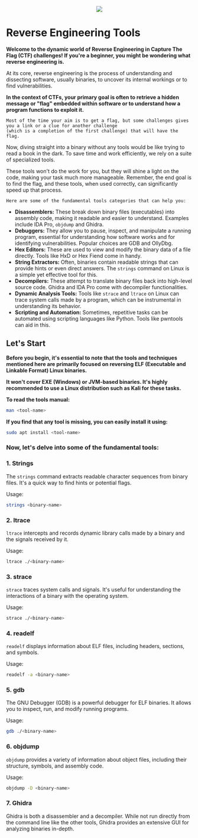 <div align="center">
<img src="https://hex-rays.com/wp-content/themes/hx2021/dist/img/how-it-works.png">
</div>

# Reverse Engineering Tools

**Welcome to the dynamic world of Reverse Engineering in Capture The Flag (CTF) challenges! If you're a beginner, you might be wondering what reverse engineering is.**

At its core, reverse engineering is the process of understanding and dissecting software, usually binaries, to uncover its internal workings or to find vulnerabilities. 

**In the context of CTFs, your primary goal is often to retrieve a hidden message or "flag" embedded within software or to understand how a program functions to exploit it.**

```
Most of the time your aim is to get a flag, but some challenges gives you a link or a clue for another challenge
(which is a completion of the first challenge) that will have the flag.
```

Now, diving straight into a binary without any tools would be like trying to read a book in the dark. To save time and work efficiently, we rely on a suite of specialized tools. 

These tools won't do the work for you, but they will shine a light on the code, making your task much more manageable. Remember, the end goal is to find the flag, and these tools, when used correctly, can significantly speed up that process.

```
Here are some of the fundamental tools categories that can help you:
```

- **Disassemblers:** These break down binary files (executables) into assembly code, making it readable and easier to understand. Examples include IDA Pro, `objdump` and Ghidra.
- **Debuggers:** They allow you to pause, inspect, and manipulate a running program, essential for understanding how software works and for identifying vulnerabilities. Popular choices are GDB and OllyDbg.
- **Hex Editors:** These are used to view and modify the binary data of a file directly. Tools like HxD or Hex Fiend come in handy.
- **String Extractors:** Often, binaries contain readable strings that can provide hints or even direct answers. The `strings` command on Linux is a simple yet effective tool for this.
- **Decompilers:** These attempt to translate binary files back into high-level source code. Ghidra and IDA Pro come with decompiler functionalities.
- **Dynamic Analysis Tools:** Tools like `strace` and `ltrace` on Linux can trace system calls made by a program, which can be instrumental in understanding its behavior.
- **Scripting and Automation:** Sometimes, repetitive tasks can be automated using scripting languages like Python. Tools like pwntools can aid in this.

## Let's Start

**Before you begin, it's essential to note that the tools and techniques mentioned here are primarily focused on reversing ELF (Executable and Linkable Format) Linux binaries.**

**It won't cover EXE (Windows) or JVM-based binaries. It's highly recommended to use a Linux distribution such as Kali for these tasks.**

**To read the tools manual:**

```bash
man <tool-name>
```

**If you find that any tool is missing, you can easily install it using:**

```bash
sudo apt install <tool-name>
```


### Now, let's delve into some of the fundamental tools:

### 1. Strings
The `strings` command extracts readable character sequences from binary files. It's a quick way to find hints or potential flags.

Usage:
```bash
strings <binary-name>
```

### 2. ltrace

`ltrace` intercepts and records dynamic library calls made by a binary and the signals received by it. 

Usage:
```bash
ltrace ./<binary-name>
```

### 3. strace

`strace` traces system calls and signals. It's useful for understanding the interactions of a binary with the operating system.

Usage:
```bash
strace ./<binary-name>
```

### 4. readelf

`readelf` displays information about ELF files, including headers, sections, and symbols.

Usage:
```bash
readelf -a <binary-name>
```

### 5. gdb

The GNU Debugger (GDB) is a powerful debugger for ELF binaries. It allows you to inspect, run, and modify running programs.

Usage:
```bash
gdb ./<binary-name>
```

### 6. objdump

`objdump` provides a variety of information about object files, including their structure, symbols, and assembly code.

Usage:
```bash
objdump -D <binary-name>
```

### 7. Ghidra

Ghidra is both a disassembler and a decompiler. While not run directly from the command line like the other tools, Ghidra provides an extensive GUI for analyzing binaries in-depth.

